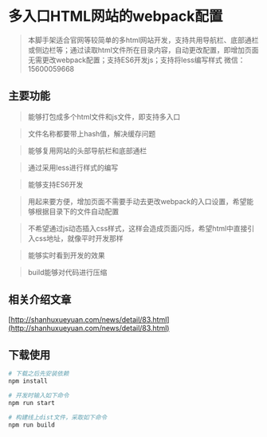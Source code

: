 # 多入口HTML网站的webpack配置

> 本脚手架适合官网等较简单的多html网站开发，支持共用导航栏、底部通栏或侧边栏等；通过读取html文件所在目录内容，自动更改配置，即增加页面无需更改webpack配置；支持ES6开发js；支持将less编写样式
> 微信：15600059668

## 主要功能

> 能够打包成多个html文件和js文件，即支持多入口

> 文件名称都要带上hash值，解决缓存问题

> 能够复用网站的头部导航栏和底部通栏

> 通过采用less进行样式的编写

> 能够支持ES6开发

> 用起来要方便，增加页面不需要手动去更改webpack的入口设置，希望能够根据目录下的文件自动配置

> 不希望通过js动态插入css样式，这样会造成页面闪烁，希望html中直接引入css地址，就像平时开发那样

> 能够实时看到开发的效果

> build能够对代码进行压缩

## 相关介绍文章
[http://shanhuxueyuan.com/news/detail/83.html](http://shanhuxueyuan.com/news/detail/83.html)

## 下载使用

``` bash
# 下载之后先安装依赖
npm install

# 开发时输入如下命令
npm run start

# 构建线上dist文件，采取如下命令
npm run build

```


